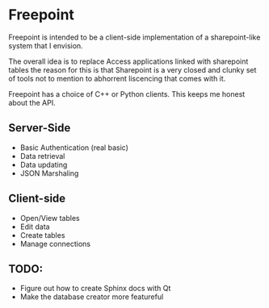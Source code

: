 Freepoint
=========

Freepoint is intended to be a client-side implementation of a sharepoint-like
system that I envision.

The overall idea is to replace Access applications linked with sharepoint tables
the reason for this is that Sharepoint is a very closed and clunky set of tools
not to mention to abhorrent liscencing that comes with it.

Freepoint has a choice of C++ or Python clients. This keeps me honest about
the API.

Server-Side
-----------

* Basic Authentication (real basic)
* Data retrieval
* Data updating
* JSON Marshaling

Client-side
-----------

* Open/View tables
* Edit data
* Create tables
* Manage connections


TODO:
-----

* Figure out how to create Sphinx docs with Qt
* Make the database creator more featureful
